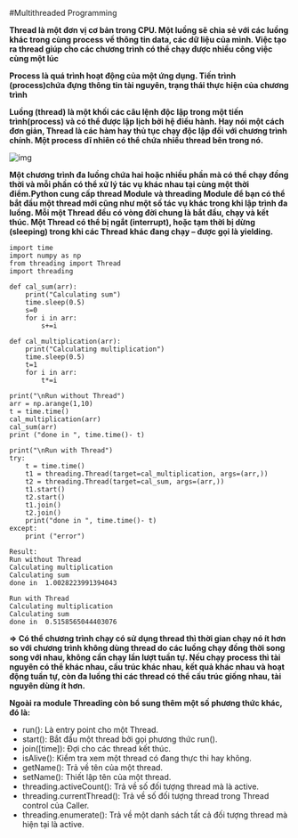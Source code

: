 #Multithreaded Programming

**Thread là một đơn vị cơ bản trong CPU. Một luồng sẽ chia sẻ với các luồng khác trong cùng process về thông tin data, các dữ liệu của mình. Việc tạo ra thread giúp cho các chương trình có thể chạy được nhiều công việc cùng một lúc**

**Process là quá trình hoạt động của một ứng dụng. Tiến trình (process)chứa đựng thông tin tài nguyên, trạng thái thực hiện của chương trình**

**Luồng (thread) là một khối các câu lệnh độc lập trong một tiến trình(process) và có thể được lập lịch bởi hệ điều hành. Hay nói một cách đơn giản, Thread là các hàm hay thủ tục chạy độc lập đối với chương trình chính. Một process dĩ nhiên có thể chứa nhiều thread bên trong nó.**

![img](https://images.viblo.asia/full/a57a2073-a363-4742-ae44-e9bdfeca8149.png)

**Một chương trình đa luồng chứa hai hoặc nhiều phần mà có thể chạy đồng thời và mỗi phần có thể xử lý tác vụ khác nhau tại cùng một thời điểm.Python cung cấp thread Module và threading Module để bạn có thể bắt đầu một thread mới cũng như một số tác vụ khác trong khi lập trình đa luồng. Mỗi một Thread đều có vòng đời chung là bắt đầu, chạy và kết thúc. Một Thread có thể bị ngắt (interrupt), hoặc tạm thời bị dừng (sleeping) trong khi các Thread khác đang chạy – được gọi là yielding.**

```
import time
import numpy as np
from threading import Thread
import threading

def cal_sum(arr):
    print("Calculating sum")
    time.sleep(0.5)
    s=0
    for i in arr:
        s+=i

def cal_multiplication(arr):
    print("Calculating multiplication")
    time.sleep(0.5)
    t=1
    for i in arr:
        t*=i
        
print("\nRun without Thread")
arr = np.arange(1,10)
t = time.time()
cal_multiplication(arr)
cal_sum(arr)
print ("done in ", time.time()- t)

print("\nRun with Thread")
try:
	t = time.time()
	t1 = threading.Thread(target=cal_multiplication, args=(arr,))
	t2 = threading.Thread(target=cal_sum, args=(arr,))
	t1.start()
	t2.start()
	t1.join()
	t2.join()
	print("done in ", time.time()- t)
except:
	print ("error")

Result:
Run without Thread
Calculating multiplication
Calculating sum
done in  1.0028223991394043

Run with Thread
Calculating multiplication
Calculating sum
done in  0.5158565044403076
```
**=> Có thể chương trình chạy có sử dụng thread thì thời gian chạy nó ít hơn  so với chương trình không dùng thread do các luồng chạy đồng thời song song với nhau, không cần chạy lần lượt tuần tự. Nếu chạy process thì tài nguyên có thể khác nhau, cấu trúc khác nhau, kết quả khác nhau và hoạt động tuần tự, còn đa luồng thi các thread có thể cấu trúc giống nhau, tài nguyên dùng ít hơn.**

**Ngoài ra module Threading còn bổ sung thêm một số phương thức khác, đó là:**
  * run(): Là entry point cho một Thread.
  * start(): Bắt đầu một thread bởi gọi phương thức run().
  * join([time]): Đợi cho các thread kết thúc.
  * isAlive(): Kiểm tra xem một thread có đang thực thi hay không.
  * getName(): Trả về tên của một thread.
  * setName(): Thiết lập tên của một thread.
  * threading.activeCount(): Trả về số đối tượng thread mà là active.
  * threading.currentThread(): Trả về số đối tượng thread trong Thread control của Caller.
  * threading.enumerate(): Trả về một danh sách tất cả đối tượng thread mà hiện tại là active.
